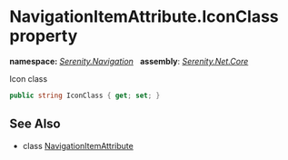 # NavigationItemAttribute.IconClass property
**namespace:** *[Serenity.Navigation](../../README.md#serenity.navigation-namespace)*   **assembly**: *[Serenity.Net.Core](../../README.md)*

Icon class

```csharp
public string IconClass { get; set; }
```

## See Also

* class [NavigationItemAttribute](../NavigationItemAttribute.md)